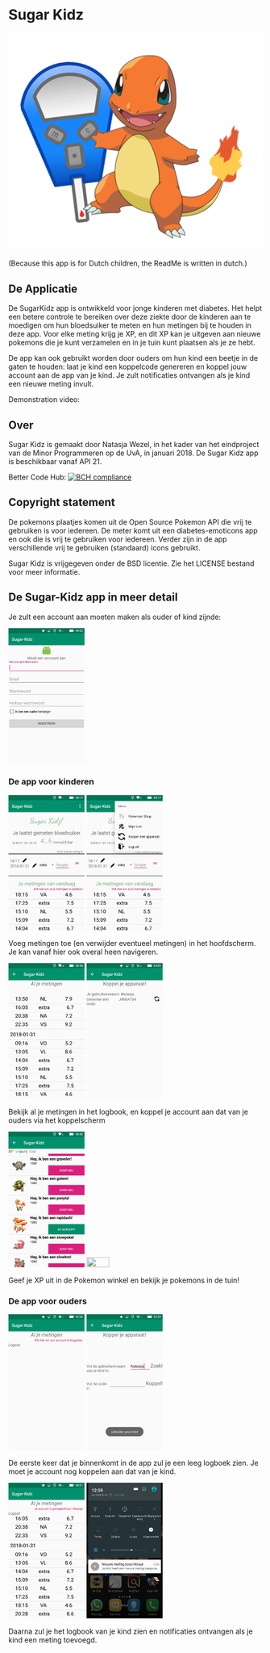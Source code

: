 # Sugar Kidz

![Sugar Kidz logo](docs/logo.png)

(Because this app is for Dutch children, the ReadMe is written in dutch.)

## De Applicatie
De SugarKidz app is ontwikkeld voor jonge kinderen met diabetes. Het helpt een betere controle te bereiken over deze ziekte door de kinderen aan te moedigen om hun bloedsuiker te meten en hun metingen bij te houden in deze app. Voor elke meting krijg je XP, en dit XP kan je uitgeven aan nieuwe pokemons die je kunt verzamelen en in je tuin kunt plaatsen als je ze hebt.

De app kan ook gebruikt worden door ouders om hun kind een beetje in de gaten te houden: laat je kind een koppelcode genereren en koppel jouw account aan de app van je kind. Je zult notificaties ontvangen als je kind een nieuwe meting invult.

Demonstration video: 

## Over
Sugar Kidz is gemaakt door Natasja Wezel, in het kader van het eindproject van de Minor Programmeren op de UvA, in januari 2018.
De Sugar Kidz app is beschikbaar vanaf API 21.

Better Code Hub:
[![BCH compliance](https://bettercodehub.com/edge/badge/11027649/sugar-kidz-app?branch=master)](https://bettercodehub.com/)

## Copyright statement
De pokemons plaatjes komen uit de Open Source Pokemon API die vrij te gebruiken is voor iedereen. De meter komt uit een diabetes-emoticons app en ook die is vrij te gebruiken voor iedereen. Verder zijn in de app verschillende vrij te gebruiken (standaard) icons gebruikt.

Sugar Kidz is vrijgegeven onder de BSD licentie. Zie het LICENSE bestand voor meer informatie.

## De Sugar-Kidz app in meer detail
Je zult een account aan moeten maken als ouder of kind zijnde:

<img src="docs/register.jpeg" width="30%" height="30%"/>

### De app voor kinderen
<img src="docs/homescreen.jpeg" width="30%" height="30%"/>  <img src="docs/homescreen_with_menu.jpeg" width="30%" height="30%"/>

Voeg metingen toe (en verwijder eventueel metingen) in het hoofdscherm. Je kan vanaf hier ook overal heen navigeren.

<img src="docs/logbook_kid.jpeg" width="30%" height="30%"/>  <img src="docs/couple_activity_kid.jpeg" width="30%" height="30%"/>

Bekijk al je metingen in het logbook, en koppel je account aan dat van je ouders via het koppelscherm

<img src="docs/pokeshop.jpeg" width="30%" height="30%"/>  <img src="docs/garden_gif.gif" width="30%" height="30%"/>

Geef je XP uit in de Pokemon winkel en bekijk je pokemons in de tuin!


### De app voor ouders
<img src="docs/logbook_parent_uncoupled.jpeg" width="30%" height="30%"/>  <img src="docs/couple_activity_parent.jpeg" width="30%" height="30%"/>

De eerste keer dat je binnenkomt in de app zul je een leeg logboek zien. Je moet je account nog koppelen aan dat van je kind.

<img src="docs/logbook_parent.jpeg" width="30%" height="30%"/>  <img src="docs/notification.jpeg" width="30%" height="30%"/>

Daarna zul je het logbook van je kind zien en notificaties ontvangen als je kind een meting toevoegd.

